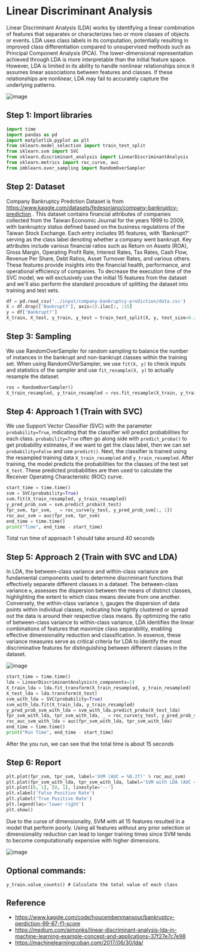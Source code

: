 # Linear Discriminant Analysis 

Linear Discriminant Analysis (LDA) works by identifying a linear combination of features that separates or characterizes two or more classes of objects or events. LDA uses class labels in its computation, potentially resulting in improved class differentiation compared to unsupervised methods such as Principal Component Analysis (PCA). The lower-dimensional representation achieved through LDA is more interpretable than the initial feature space. However, LDA is limited in its ability to handle nonlinear relationships since it assumes linear associations between features and classes. If these relationships are nonlinear, LDA may fail to accurately capture the underlying patterns.

![image](https://github.com/hughiephan/DPL/assets/16631121/699a2ca3-5490-43c5-905c-65e412bd805a)

## Step 1: Import libraries
```python
import time
import pandas as pd
import matplotlib.pyplot as plt
from sklearn.model_selection import train_test_split
from sklearn.svm import SVC
from sklearn.discriminant_analysis import LinearDiscriminantAnalysis
from sklearn.metrics import roc_curve, auc
from imblearn.over_sampling import RandomOverSampler
```

## Step 2: Dataset

Company Bankruptcy Predction Dataset is from https://www.kaggle.com/datasets/fedesoriano/company-bankruptcy-prediction . This dataset contains financial attributes of companies collected from the Taiwan Economic Journal for the years 1999 to 2009, with bankruptcy status defined based on the business regulations of the Taiwan Stock Exchange. Each entry includes 95 features, with 'Bankrupt?' serving as the class label denoting whether a company went bankrupt. Key attributes include various financial ratios such as Return on Assets (ROA), Gross Margin, Operating Profit Rate, Interest Rates, Tax Rates, Cash Flow, Revenue Per Share, Debt Ratios, Asset Turnover Rates, and various others. These features provide insights into the financial health, performance, and operational efficiency of companies. To decrease the execution time of the SVC model, we will exclusively use the initial 15 features from the dataset and we'll also perform the standard procedure of splitting the dataset into training and test sets.

```python
df = pd.read_csv('../input/company-bankruptcy-prediction/data.csv')
X = df.drop(['Bankrupt?'], axis=1).iloc[:, :15]
y = df['Bankrupt?']
X_train, X_test, y_train, y_test = train_test_split(X, y, test_size=0.2)
```

## Step 3: Sampling

We use RandomOverSampler for random sampling to balance the number of instances in the bankrupt and non-bankrupt classes within the training set. When using RandomOVerSampler, we use `fit(X, y)` to check inputs and statistics of the sampler and use `fit_resample(X, y)` to actually resample the dataset.

```python
ros = RandomOverSampler()
X_train_resampled, y_train_resampled = ros.fit_resample(X_train, y_train)
```

## Step 4: Approach 1 (Train with SVC)

We use Support Vector Classifier (SVC) with the parameter `probability=True`, indicating that the classifier will predict probabilities for each class. `probability=True` often go along side with `predict_proba()` to get probability estimates, if we want to get the class label, then we can set `probability=False` and use `predict()`. Next, the classifier is trained using the resampled training data `X_train_resampled` and  `y_train_resampled`. After training, the model predicts the probabilities for the classes of the test set `X_test`. These predicted probabilities are then used to calculate the Receiver Operating Characteristic (ROC) curve. 

```python
start_time = time.time()
svm = SVC(probability=True)
svm.fit(X_train_resampled, y_train_resampled)
y_pred_prob_svm = svm.predict_proba(X_test)
fpr_svm, tpr_svm, _ = roc_curve(y_test, y_pred_prob_svm[:, 1])
roc_auc_svm = auc(fpr_svm, tpr_svm)
end_time = time.time()
print("Time", end_time - start_time)
```

Total run time of approach 1 should take around 40 seconds

## Step 5: Approach 2 (Train with SVC and LDA)

In LDA, the between-class variance and within-class variance are fundamental components used to determine discriminant functions that effectively separate different classes in a dataset. The between-class variance `m`, assesses the dispersion between the means of distinct classes, highlighting the extent to which class means deviate from one another. Conversely, the within-class variance `S`, gauges the dispersion of data points within individual classes, indicating how tightly clustered or spread out the data is around their respective class means. By optimizing the ratio of between-class variance to within-class variance, LDA identifies the linear combinations of features that maximize class separability, enabling effective dimensionality reduction and classification. In essence, these variance measures serve as critical criteria for LDA to identify the most discriminative features for distinguishing between different classes in the dataset.

![image](https://github.com/hughiephan/DPL/assets/16631121/7c1ed831-d1a2-4422-aeee-51090a2b1e0f)

```python
start_time = time.time()
lda = LinearDiscriminantAnalysis(n_components=1)
X_train_lda = lda.fit_transform(X_train_resampled, y_train_resampled)
X_test_lda = lda.transform(X_test)
svm_with_lda = SVC(probability=True)
svm_with_lda.fit(X_train_lda, y_train_resampled)
y_pred_prob_svm_with_lda = svm_with_lda.predict_proba(X_test_lda)
fpr_svm_with_lda, tpr_svm_with_lda, _ = roc_curve(y_test, y_pred_prob_svm_with_lda[:, 1])
roc_auc_svm_with_lda = auc(fpr_svm_with_lda, tpr_svm_with_lda)
end_time = time.time()
print("Run Time", end_time - start_time)
```

After the you run, we can see that the total time is about 15 seconds

## Step 6: Report
```python
plt.plot(fpr_svm, tpr_svm, label='SVM (AUC = %0.2f)' % roc_auc_svm)
plt.plot(fpr_svm_with_lda, tpr_svm_with_lda, label='SVM with LDA (AUC = %0.2f)' % roc_auc_svm_with_lda)
plt.plot([0, 1], [0, 1], linestyle='--')
plt.xlabel('False Positive Rate')
plt.ylabel('True Positive Rate')
plt.legend(loc='lower right')
plt.show()
```

Due to the curse of dimensionality, SVM with all 15 features resulted in a model that perform poorly. Using all features without any prior selection or dimensionality reduction can lead to longer training times since SVM tends to become computationally expensive with higher dimensions.

![image](https://github.com/hughiephan/DPL/assets/16631121/292d1232-1c03-42bb-a50e-60cf6f6037f4)

## Optional commands:
```
y_train.value_counts() # Calculate the total value of each class 
```

## Reference
- https://www.kaggle.com/code/houcembenmansour/bankruptcy-perdiction-99-67-f1-score
- https://medium.com/aimonks/linear-discriminant-analysis-lda-in-machine-learning-example-concept-and-applications-37f27e7c7e98
- https://machinelearningcoban.com/2017/06/30/lda/
